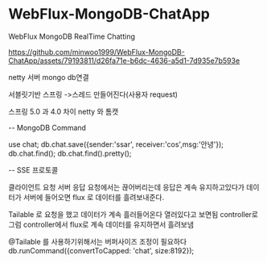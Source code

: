# WebFlux-MongoDB-ChatApp
WebFlux MongoDB RealTime Chatting


https://github.com/minwoo1999/WebFlux-MongoDB-ChatApp/assets/79193811/d26fa71e-b6dc-4636-a5d1-7d935e7b593e




netty 서버
mongo db연결 

서블릿기반 스프링
->스레드 만들어진다(사용자 request) 

스프링 5.0 과 4.0 차이 netty 와 톰캣

-- MongoDB Command

use chat;
db.chat.save({sender:'ssar', receiver:'cos',msg:'안녕'});
db.chat.find();
db.chat.find().pretty();


-- SSE 프로토콜

클라이언트 요청 서버 응답
요청에서는 끊어버리는데
응답은 계속 유지하고있다가 데이터가 서버에 들어오면 flux 로 
데이터를 흘려보내준다.


Tailable 로 요청을 했고
데이터가 계속 흘러들어온다 열러있다고 보면됨 controller로
그럼 controller에서 flux로 계속 데이터를 유지하면서 흘려보냄


@Tailable 를 사용하기위해서는 버퍼사이즈 조정이 필요하다
db.runCommand({convertToCapped: 'chat', size:8192}); 

